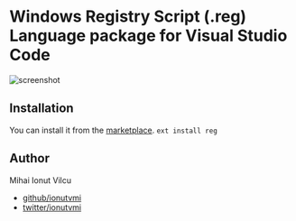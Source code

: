 # Windows Registry Script (.reg) Language package for Visual Studio Code

<img src="https://raw.githubusercontent.com/ionutvmi/reg-vscode/master/screenshots/reg.png" alt="screenshot" />


## Installation
You can install it from the [marketplace](https://marketplace.visualstudio.com/items?itemName=ionutvmi.reg).
`ext install reg`

## Author
Mihai Ionut Vilcu
 
+ [github/ionutvmi](https://github.com/ionutvmi)
+ [twitter/ionutvmi](http://twitter.com/ionutvmi)

